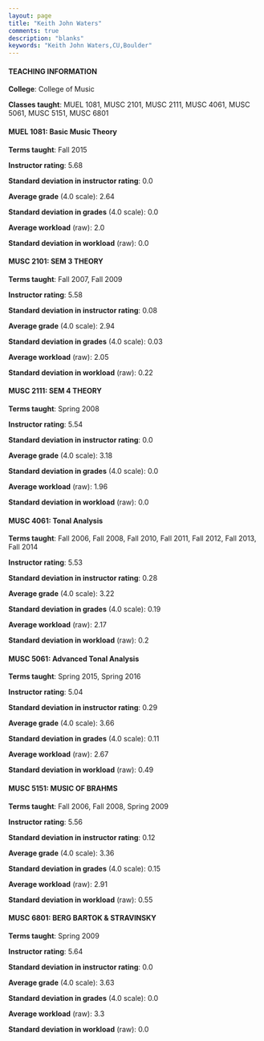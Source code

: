 ```yaml
---
layout: page
title: "Keith John Waters" 
comments: true
description: "blanks"
keywords: "Keith John Waters,CU,Boulder"
---
```

<head>
<script src="https://ajax.googleapis.com/ajax/libs/jquery/2.1.3/jquery.min.js"></script>
<script src="https://dl.dropboxusercontent.com/s/pc42nxpaw1ea4o9/highcharts.js?dl=0"></script>
<!-- <script src="../assets/js/highcharts.js"></script> -->
<style type="text/css">@font-face {
	font-family: "Bebas Neue";
	src: url(https://www.filehosting.org/file/details/544349/BebasNeue Regular.otf) format("opentype");
	}
	h1.Bebas { 
		font-family: "Bebas Neue", Verdana, Tahoma;
	}
</style>
</head>
	   
#### TEACHING INFORMATION

**College**: College of Music

**Classes taught**: MUEL 1081, MUSC 2101, MUSC 2111, MUSC 4061, MUSC 5061, MUSC 5151, MUSC 6801

#### MUEL 1081: Basic Music Theory

**Terms taught**: Fall 2015

**Instructor rating**: 5.68

**Standard deviation in instructor rating**: 0.0

**Average grade** (4.0 scale): 2.64

**Standard deviation in grades** (4.0 scale): 0.0

**Average workload** (raw): 2.0

**Standard deviation in workload** (raw): 0.0

#### MUSC 2101: SEM 3 THEORY

**Terms taught**: Fall 2007, Fall 2009

**Instructor rating**: 5.58

**Standard deviation in instructor rating**: 0.08

**Average grade** (4.0 scale): 2.94

**Standard deviation in grades** (4.0 scale): 0.03

**Average workload** (raw): 2.05

**Standard deviation in workload** (raw): 0.22

#### MUSC 2111: SEM 4 THEORY

**Terms taught**: Spring 2008

**Instructor rating**: 5.54

**Standard deviation in instructor rating**: 0.0

**Average grade** (4.0 scale): 3.18

**Standard deviation in grades** (4.0 scale): 0.0

**Average workload** (raw): 1.96

**Standard deviation in workload** (raw): 0.0

#### MUSC 4061: Tonal Analysis

**Terms taught**: Fall 2006, Fall 2008, Fall 2010, Fall 2011, Fall 2012, Fall 2013, Fall 2014

**Instructor rating**: 5.53

**Standard deviation in instructor rating**: 0.28

**Average grade** (4.0 scale): 3.22

**Standard deviation in grades** (4.0 scale): 0.19

**Average workload** (raw): 2.17

**Standard deviation in workload** (raw): 0.2

#### MUSC 5061: Advanced Tonal Analysis

**Terms taught**: Spring 2015, Spring 2016

**Instructor rating**: 5.04

**Standard deviation in instructor rating**: 0.29

**Average grade** (4.0 scale): 3.66

**Standard deviation in grades** (4.0 scale): 0.11

**Average workload** (raw): 2.67

**Standard deviation in workload** (raw): 0.49

#### MUSC 5151: MUSIC OF BRAHMS

**Terms taught**: Fall 2006, Fall 2008, Spring 2009

**Instructor rating**: 5.56

**Standard deviation in instructor rating**: 0.12

**Average grade** (4.0 scale): 3.36

**Standard deviation in grades** (4.0 scale): 0.15

**Average workload** (raw): 2.91

**Standard deviation in workload** (raw): 0.55

#### MUSC 6801: BERG BARTOK & STRAVINSKY

**Terms taught**: Spring 2009

**Instructor rating**: 5.64

**Standard deviation in instructor rating**: 0.0

**Average grade** (4.0 scale): 3.63

**Standard deviation in grades** (4.0 scale): 0.0

**Average workload** (raw): 3.3

**Standard deviation in workload** (raw): 0.0

